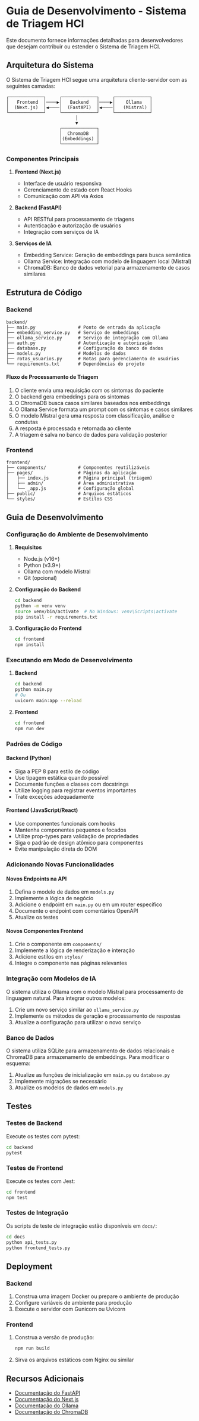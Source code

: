 # Guia de Desenvolvimento - Sistema de Triagem HCI

Este documento fornece informações detalhadas para desenvolvedores que desejam contribuir ou estender o Sistema de Triagem HCI.

## Arquitetura do Sistema

O Sistema de Triagem HCI segue uma arquitetura cliente-servidor com as seguintes camadas:

```
┌─────────────┐     ┌─────────────┐     ┌─────────────┐
│   Frontend  │────▶│   Backend   │────▶│    Ollama   │
│  (Next.js)  │◀────│  (FastAPI)  │◀────│   (Mistral) │
└─────────────┘     └─────────────┘     └─────────────┘
                          │
                          ▼
                    ┌─────────────┐
                    │  ChromaDB   │
                    │(Embeddings) │
                    └─────────────┘
```

### Componentes Principais

1. **Frontend (Next.js)**
   - Interface de usuário responsiva
   - Gerenciamento de estado com React Hooks
   - Comunicação com API via Axios

2. **Backend (FastAPI)**
   - API RESTful para processamento de triagens
   - Autenticação e autorização de usuários
   - Integração com serviços de IA

3. **Serviços de IA**
   - Embedding Service: Geração de embeddings para busca semântica
   - Ollama Service: Integração com modelo de linguagem local (Mistral)
   - ChromaDB: Banco de dados vetorial para armazenamento de casos similares

## Estrutura de Código

### Backend

```
backend/
├── main.py                # Ponto de entrada da aplicação
├── embedding_service.py   # Serviço de embeddings
├── ollama_service.py      # Serviço de integração com Ollama
├── auth.py                # Autenticação e autorização
├── database.py            # Configuração do banco de dados
├── models.py              # Modelos de dados
├── rotas_usuarios.py      # Rotas para gerenciamento de usuários
└── requirements.txt       # Dependências do projeto
```

#### Fluxo de Processamento de Triagem

1. O cliente envia uma requisição com os sintomas do paciente
2. O backend gera embeddings para os sintomas
3. O ChromaDB busca casos similares baseados nos embeddings
4. O Ollama Service formata um prompt com os sintomas e casos similares
5. O modelo Mistral gera uma resposta com classificação, análise e condutas
6. A resposta é processada e retornada ao cliente
7. A triagem é salva no banco de dados para validação posterior

### Frontend

```
frontend/
├── components/            # Componentes reutilizáveis
├── pages/                 # Páginas da aplicação
│   ├── index.js           # Página principal (triagem)
│   ├── admin/             # Área administrativa
│   └── _app.js            # Configuração global
├── public/                # Arquivos estáticos
└── styles/                # Estilos CSS
```

## Guia de Desenvolvimento

### Configuração do Ambiente de Desenvolvimento

1. **Requisitos**
   - Node.js (v16+)
   - Python (v3.9+)
   - Ollama com modelo Mistral
   - Git (opcional)

2. **Configuração do Backend**
   ```bash
   cd backend
   python -m venv venv
   source venv/bin/activate  # No Windows: venv\Scripts\activate
   pip install -r requirements.txt
   ```

3. **Configuração do Frontend**
   ```bash
   cd frontend
   npm install
   ```

### Executando em Modo de Desenvolvimento

1. **Backend**
   ```bash
   cd backend
   python main.py
   # Ou
   uvicorn main:app --reload
   ```

2. **Frontend**
   ```bash
   cd frontend
   npm run dev
   ```

### Padrões de Código

#### Backend (Python)

- Siga a PEP 8 para estilo de código
- Use tipagem estática quando possível
- Documente funções e classes com docstrings
- Utilize logging para registrar eventos importantes
- Trate exceções adequadamente

#### Frontend (JavaScript/React)

- Use componentes funcionais com hooks
- Mantenha componentes pequenos e focados
- Utilize prop-types para validação de propriedades
- Siga o padrão de design atômico para componentes
- Evite manipulação direta do DOM

### Adicionando Novas Funcionalidades

#### Novos Endpoints na API

1. Defina o modelo de dados em `models.py`
2. Implemente a lógica de negócio
3. Adicione o endpoint em `main.py` ou em um router específico
4. Documente o endpoint com comentários OpenAPI
5. Atualize os testes

#### Novos Componentes Frontend

1. Crie o componente em `components/`
2. Implemente a lógica de renderização e interação
3. Adicione estilos em `styles/`
4. Integre o componente nas páginas relevantes

### Integração com Modelos de IA

O sistema utiliza o Ollama com o modelo Mistral para processamento de linguagem natural. Para integrar outros modelos:

1. Crie um novo serviço similar ao `ollama_service.py`
2. Implemente os métodos de geração e processamento de respostas
3. Atualize a configuração para utilizar o novo serviço

### Banco de Dados

O sistema utiliza SQLite para armazenamento de dados relacionais e ChromaDB para armazenamento de embeddings. Para modificar o esquema:

1. Atualize as funções de inicialização em `main.py` ou `database.py`
2. Implemente migrações se necessário
3. Atualize os modelos de dados em `models.py`

## Testes

### Testes de Backend

Execute os testes com pytest:

```bash
cd backend
pytest
```

### Testes de Frontend

Execute os testes com Jest:

```bash
cd frontend
npm test
```

### Testes de Integração

Os scripts de teste de integração estão disponíveis em `docs/`:

```bash
cd docs
python api_tests.py
python frontend_tests.py
```

## Deployment

### Backend

1. Construa uma imagem Docker ou prepare o ambiente de produção
2. Configure variáveis de ambiente para produção
3. Execute o servidor com Gunicorn ou Uvicorn

### Frontend

1. Construa a versão de produção:
   ```bash
   npm run build
   ```
2. Sirva os arquivos estáticos com Nginx ou similar

## Recursos Adicionais

- [Documentação do FastAPI](https://fastapi.tiangolo.com/)
- [Documentação do Next.js](https://nextjs.org/docs)
- [Documentação do Ollama](https://ollama.ai/docs)
- [Documentação do ChromaDB](https://docs.trychroma.com/)